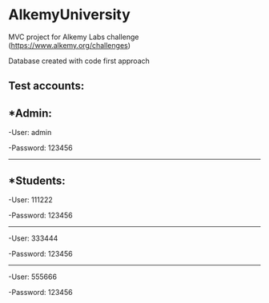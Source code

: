 # AlkemyUniversity
MVC project for Alkemy Labs challenge (https://www.alkemy.org/challenges)


Database created with code first approach


Test accounts:
-----------

*Admin:
---------

-User: admin

-Password: 123456

-----------
*Students:
----------
-User: 111222

-Password: 123456

-----------
-User: 333444

-Password: 123456

----------
-User: 555666

-Password: 123456
